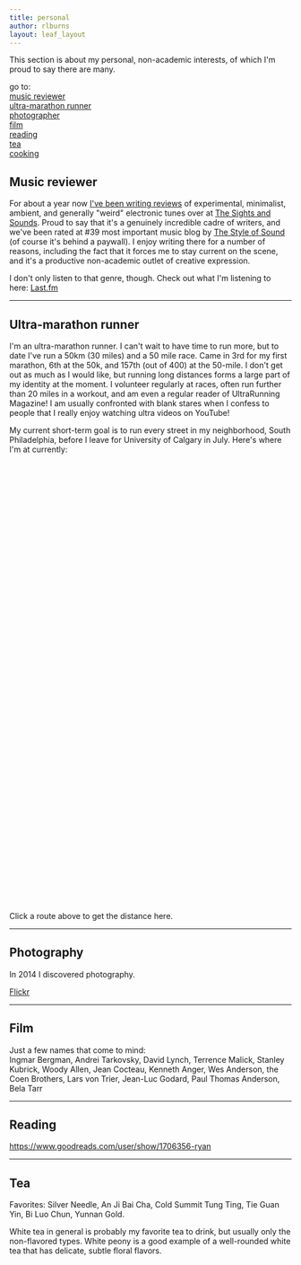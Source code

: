 ```yaml
---
title: personal
author: rlburns
layout: leaf_layout
---
```

This section is about my personal, non-academic interests, of which I'm proud to say there are many. 

go to:  
[music reviewer](#music)   
[ultra-marathon runner](#running)   
[photographer](#photo)   
[film](#film)   
[reading](#books)   
[tea](#tea)   
[cooking](#food)      

<a name="music"> </a>

## Music reviewer

For about a year now [I've been writing reviews](http://thesightsandsounds.com/author/burnsr77/) of experimental, minimalist, ambient, and generally "weird" electronic tunes over at [The Sights and Sounds](http://thesightsandsounds.com/). Proud to say that it's a genuinely incredible cadre of writers, and we've been rated at #39 most important music blog by [The Style of Sound](http://styleofsound.com/top-100-influential-music-blogs/) \(of course it's behind a paywall\). I enjoy writing there for a number of reasons, including the fact that it forces me to stay current on the scene, and it's a productive non-academic outlet of creative expression.

I don't only listen to that genre, though. Check out what I'm listening to here: [Last.fm](http://www.last.fm/user/east_west)


- - -

<a name="running"> </a>

## Ultra-marathon runner

I'm an ultra-marathon runner. I can't wait to have time to run more, but to date I've run a 50km (30 miles) and a 50 mile race. Came in 3rd for my first marathon, 6th at the 50k, and 157th (out of 400) at the 50-mile. I don't get out as much as I would like, but running long distances forms a large part of my identity at the moment. I volunteer regularly at races, often run further than 20 miles in a workout, and am even a regular reader of UltraRunning Magazine! I am usually confronted with blank stares when I confess to people that I really enjoy watching ultra videos on YouTube!

My current short-term goal is to run every street in my neighborhood, South Philadelphia, before I leave for University of Calgary in July. Here's where I'm at currently:
<div id='map' style='height:800px; width:1200px'></div>
<script>
		var map = L.map('map',{center:[39.92149,-75.1625],zoom:14});

		L.tileLayer('http://{s}.tile.osm.org/{z}/{x}/{y}.png', {
			attribution: '&copy; <a href="http://osm.org/copyright">OpenStreetMap</a> contributors'
		}).addTo(map);


		L.geoJson(runkeeper, {style: myStyle, onEachFeature: onEachFeature}).addTo(map);
</script>

<div id="distance">Click a route above to get the distance here.</div>

- - -

<a name="photo"> </a>

## Photography

In 2014 I discovered photography.   

[Flickr](http://flickr.com/photos/burnsr77)


- - -

<a name="film"> </a>

## Film

Just a few names that come to mind:  
Ingmar Bergman, Andrei Tarkovsky, David Lynch, Terrence Malick, Stanley Kubrick, Woody Allen, Jean Cocteau, Kenneth Anger, Wes Anderson, the Coen Brothers, Lars von Trier, Jean-Luc Godard, Paul Thomas Anderson, Bela Tarr


- - -

<a name="books"> </a>

## Reading

https://www.goodreads.com/user/show/1706356-ryan



- - -

<a name="tea"> </a>

## Tea

Favorites: Silver Needle, An Ji Bai Cha, Cold Summit Tung Ting, Tie Guan Yin, Bi Luo Chun, Yunnan Gold.

White tea in general is probably my favorite tea to drink, but usually only the non-flavored types. White peony is a good example of a well-rounded white tea that has delicate, subtle floral flavors. 





